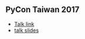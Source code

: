 ## PyCon Taiwan 2017

- [Talk link](https://tw.pycon.org/2017/en-us/events/talk/342865744498786414/)
- [talk slides](https://speakerdeck.com/tasdikrahman/diving-deep-on-how-imports-work-in-python)